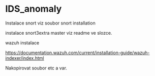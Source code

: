 # IDS_anomaly

Instalace snort viz soubor snort installation

instalace snort3extra master viz readme ve slozce.

wazuh instalace 

https://documentation.wazuh.com/current/installation-guide/wazuh-indexer/index.html

Nakopirovat soubor etc a var.
